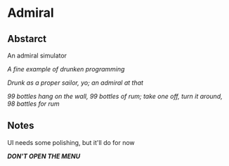 # Admiral

## Abstarct

An admiral simulator

*A fine example of drunken programming*

*Drunk as a proper sailor, yo; an admiral at that*

*99 bottles hang on the wall, 99 bottles of rum; take one off, turn it around, 98 battles for rum*

## Notes

UI needs some polishing, but it'll do for now

<i><b>DON'T OPEN THE MENU</b></i>